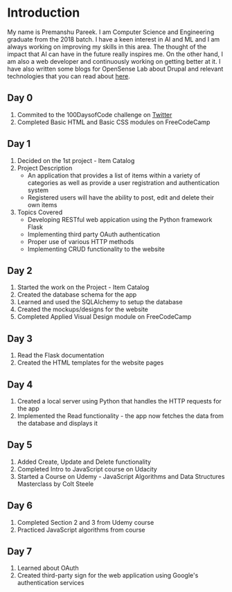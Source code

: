 # Introduction

My name is Premanshu Pareek. I am Computer Science and Engineering graduate from the 2018 batch. I have a keen interest in AI and ML and I am always working on improving my skills in this area. The thought of the impact that AI can have in the future really inspires me. On the other hand, I am also a web developer and continuously working on getting better at it. I have also written some blogs for OpenSense Lab about Drupal and relevant technologies that you can read about [here](https://opensenselabs.com/user/premanshu).

## Day 0
1. Commited to the 100DaysofCode challenge on [Twitter](https://twitter.com/PremanshuPareek/status/1079816413714337793)
2. Completed Basic HTML and Basic CSS modules on FreeCodeCamp

## Day 1
1. Decided on the 1st project - Item Catalog
2. Project Description
      * An application that provides a list of items within a variety of categories as well as provide a user registration and authentication system
      * Registered users will have the ability to post, edit and delete their own items
3. Topics Covered 
      * Developing RESTful web appication using the Python framework Flask
      * Implementing third party OAuth authentication
      * Proper use of various HTTP methods
      * Implementing CRUD functionality to the website
      
## Day 2
1. Started the work on the Project - Item Catalog
2. Created the database schema for the app
3. Learned and used the SQLAlchemy to setup the database
4. Created the mockups/designs for the website
5. Completed Applied Visual Design module on FreeCodeCamp

## Day 3
1. Read the Flask documentation
2. Created the HTML templates for the website pages

## Day 4
1. Created a local server using Python that handles the HTTP requests for the app
2. Implemented the Read functionality - the app now fetches the data from the database and displays it

## Day 5
1. Added Create, Update and Delete functionality
2. Completed Intro to JavaScript course on Udacity
3. Started a Course on Udemy - JavaScript Algorithms and Data Structures Masterclass by Colt Steele

## Day 6
1. Completed Section 2 and 3 from Udemy course
2. Practiced JavaScript algorithms from course

## Day 7
1. Learned about OAuth
2. Created third-party sign for the web application using Google's authentication services

